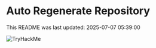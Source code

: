 # Auto Regenerate Repository

This README was last updated: 2025-07-07 05:39:00

 ![TryHackMe](https://tryhackme.com/badge/533634)